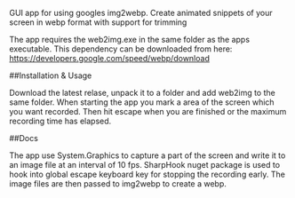 GUI app for using googles img2webp. Create animated snippets of your screen in webp format with support for trimming 

The app requires the web2img.exe in the same folder as the apps executable.
This dependency can be downloaded from here:
https://developers.google.com/speed/webp/download


##Installation & Usage

Download the latest relase, unpack it to a folder and add web2img to the same folder.
When starting the app you mark a area of the screen which you want recorded. 
Then hit escape when you are finished or the maximum recording time has elapsed.


##Docs

The app use System.Graphics to capture a part of the screen and write it to an image file at an interval of 10 fps.
SharpHook nuget package is used to hook into global escape keyboard key for stopping the recording early.
The image files are then passed to img2webp to create a webp.
